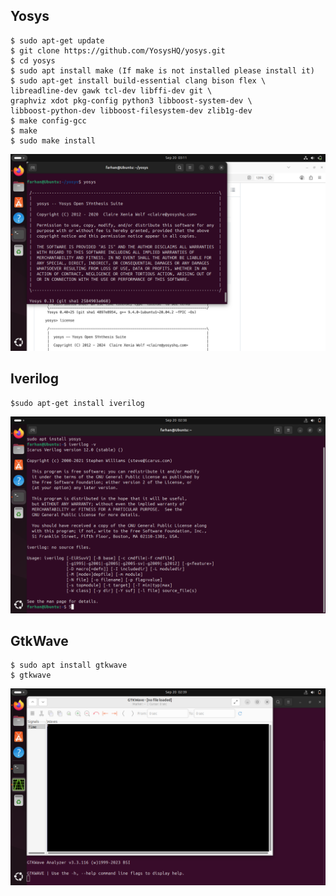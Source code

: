 ## Yosys
    $ sudo apt-get update 
    $ git clone https://github.com/YosysHQ/yosys.git 
    $ cd yosys 
    $ sudo apt install make (If make is not installed please install it)  
    $ sudo apt-get install build-essential clang bison flex \ 
    libreadline-dev gawk tcl-dev libffi-dev git \ 
    graphviz xdot pkg-config python3 libboost-system-dev \ 
    libboost-python-dev libboost-filesystem-dev zlib1g-dev 
    $ make config-gcc 
    $ make  
    $ sudo make install
![image alt](https://github.com/MohammedFarhanN-off/Soc_tapeout_vsd_program/blob/main/Week0/VirtualBox_Ubuntu_20_09_2025_08_41_23.png?raw=true)

## Iverilog
    $sudo apt-get install iverilog
![image alt](https://github.com/MohammedFarhanN-off/Soc_tapeout_vsd_program/blob/main/Week0/VirtualBox_Ubuntu_20_09_2025_08_08_04.png?raw=true)

## GtkWave
    $ sudo apt install gtkwave
    $ gtkwave
![image alt](https://github.com/MohammedFarhanN-off/Soc_tapeout_vsd_program/blob/main/Week0/VirtualBox_Ubuntu_20_09_2025_08_09_08.png?raw=true)
